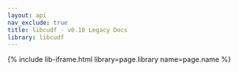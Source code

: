 ```yaml
---
layout: api
nav_exclude: true
title: libcudf - v0.10 Legacy Docs
library: libcudf
---
```


{% include lib-iframe.html library=page.library name=page.name %}